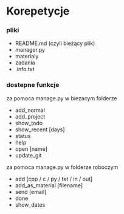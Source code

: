 # Korepetycje

### pliki

- README.md (czyli bieżący plik)
- manager.py
- materialy
- zadania
- .info.txt

### dostepne funkcje

za pomoca manage.py w biezacym folderze
- add_normal 
- add_project   
- show_todo
- show_recent [days]
- status
- help
- open [name]
- update_git


za pomoca manage.py w folderze roboczym

- add [cpp / c / py / txt / in / out]
- add_as_material [filename] 
- send [email]
- done
- show_dates
